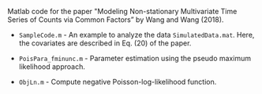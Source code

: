  
Matlab code for the paper "Modeling Non-stationary Multivariate Time Series of Counts via Common Factors” by Wang and Wang (2018).

- `SampleCode.m` - An example to analyze the data `SimulatedData.mat`. Here, the covariates are described in Eq. (20) of the paper.

- `PoisPara_fminunc.m` - Parameter estimation using the pseudo maximum likelihood approach.

- `ObjLn.m` - Compute negative Poisson-log-likelihood function.
